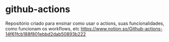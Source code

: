 # github-actions
Repositório criado para ensinar como usar o actions, suas funcionalidades, como funcionam os workflows, etc
https://www.notion.so/Github-actions-14f61fcb188f801ebbd2dab50893b222
